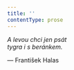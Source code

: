 ```yaml
---
title: ''
contentType: prose
---
```


_A levou chci jen psát  
tygra i s beránkem._

— František Halas
